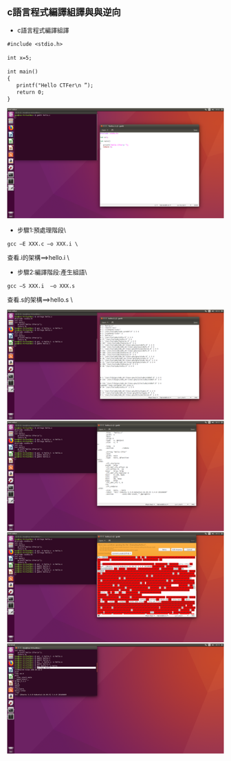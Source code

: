 
## c語言程式編譯組譯與與逆向
- c語言程式編譯組譯
```
#include <stdio.h>

int x=5;

int main()
{
   printf("Hello CTFer\n ”);
   return 0;
}
```
![image](https://github.com/wutizhi/CTF/blob/master/photo/Screenshot%20from%202018-06-01%2009-03-35.png)
- 步驟1:預處理階段\
```
gcc –E XXX.c –o XXX.i \
```
查看.i的架構==>hello.i \
- 步驟2:編譯階段:產生組語\
```
gcc –S XXX.i  –o XXX.s
```
查看.s的架構==>hello.s \

![image](https://github.com/wutizhi/CTF/blob/master/photo/Screenshot%20from%202018-06-01%2009-12-07.png)
![image](https://github.com/wutizhi/CTF/blob/master/photo/Screenshot%20from%202018-06-01%2009-12-26.png)
![image](https://github.com/wutizhi/CTF/blob/master/photo/Screenshot%20from%202018-06-01%2009-13-27.png)
![image](https://github.com/wutizhi/CTF/blob/master/photo/Screenshot%20from%202018-06-01%2009-14-18.png)
